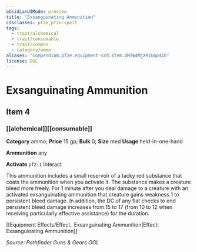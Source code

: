 ```yaml
---
obsidianUIMode: preview
title: "Exsanguinating Ammunition"
cssclasses: pf2e,pf2e-spell
tags:
  - trait/alchemical
  - trait/consumable
  - trait/common
  - category/ammo
aliases: "Compendium.pf2e.equipment-srd.Item.QMTW4MjXMIUGp41b"
license: OGL
---
```

# Exsanguinating Ammunition
## Item 4
### [[alchemical]][[consumable]]

**Category** ammo; 
**Price** 15 gp; 
**Bulk** 0; **Size** med
**Usage** held-in-one-hand

**Ammunition** any

**Activate** `pf2:1` Interact

This ammunition includes a small reservoir of a tacky red substance that coats the ammunition when you activate it. The substance makes a creature bleed more freely. For 1 minute after you deal damage to a creature with an activated exsanguinating ammunition that creature gains weakness 1 to persistent bleed damage. In addition, the DC of any flat checks to end persistent bleed damage increases from 15 to 17 (from 10 to 12 when receiving particularly effective assistance) for the duration.

[[Equipment Effects/Effect_ Exsanguinating Ammunition|Effect: Exsanguinating Ammunition]]

*Source: Pathfinder Guns & Gears*
*OGL*